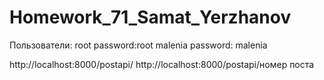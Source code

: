 # Homework_71_Samat_Yerzhanov

Пользователи:
root              password:root
malenia           password: malenia

http://localhost:8000/postapi/
http://localhost:8000/postapi/номер поста

